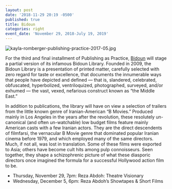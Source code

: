 ```yaml
---
layout: post
date: '2018-11-29 20:19 -0500'
published: true
title: Bidoun
categories: right
event_date: 'November 29, 2018-July 19, 2019'
---
```


![kayla-romberger-publishing-practice-2017-05.jpg]({{site.baseurl}}/assets/img/kayla-romberger-publishing-practice-2017-05.jpg)

For the third and final installment of Publishing as Practice, [Bidoun](https://bidoun.org/) will stage a partial version of its infamous Bidoun Library. Founded in 2009, the Bidoun Library is a presentation of printed matter, carefully selected with zero regard for taste or excellence, that documents the innumerable ways that people have depicted and defined — that is, slandered, celebrated, obfuscated, hyperbolized, ventriloquized, photographed, surveyed, and/or exhumed — the vast, vexed, nefarious construct known as “the Middle East.” 

In addition to publications, the library will have on view a selection of trailers from the little known genre of Iranian-American “B Movies.” Produced mainly in Los Angeles in the years after the revolution, these resolutely un-canonical (and often un-watchable) low budget films feature mainly American casts with a few Iranian actors. They are the direct descendents of filmfarsi, the vernacular B Movie genre that dominated popular Iranian cinema before 1979, and which employed many of the same directors. Much, if not all, was lost in translation. Some of these films were exported to Asia; others have become cult hits among pulp connoisseurs. Seen together, they shape a schizophrenic picture of what these diasporic directors once imagined the formula for a successful Hollywood action film to be.

- Thursday, November 29, 7pm: Reza Abdoh: Theatre Visionary
- Wednesday, December 5, 6pm: Reza Abdoh’s Showtapes & Short Films
